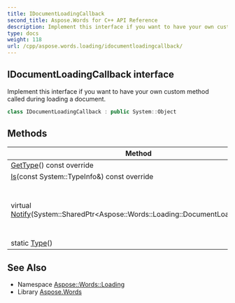```yaml
---
title: IDocumentLoadingCallback
second_title: Aspose.Words for C++ API Reference
description: Implement this interface if you want to have your own custom method called during loading a document.
type: docs
weight: 118
url: /cpp/aspose.words.loading/idocumentloadingcallback/
---
```

## IDocumentLoadingCallback interface


Implement this interface if you want to have your own custom method called during loading a document.

```cpp
class IDocumentLoadingCallback : public System::Object
```

## Methods

| Method | Description |
| --- | --- |
| [GetType](./gettype/)() const override |  |
| [Is](./is/)(const System::TypeInfo\&) const override |  |
| virtual [Notify](./notify/)(System::SharedPtr\<Aspose::Words::Loading::DocumentLoadingArgs\>) | This is called to notify of document loading progress. |
| static [Type](./type/)() |  |
## See Also

* Namespace [Aspose::Words::Loading](../)
* Library [Aspose.Words](../../)
